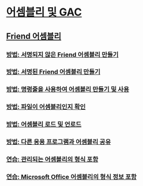 # [어셈블리 및 GAC](index.md)
## [Friend 어셈블리](friend-assemblies.md)
### [방법: 서명되지 않은 Friend 어셈블리 만들기](how-to-create-unsigned-friend-assemblies.md)
### [방법: 서명된 Friend 어셈블리 만들기](how-to-create-signed-friend-assemblies.md)
### [방법: 명령줄을 사용하여 어셈블리 만들기 및 사용](how-to-create-and-use-assemblies-using-the-command-line.md)
### [방법: 파일이 어셈블리인지 확인](how-to-determine-if-a-file-is-an-assembly.md)
### [방법: 어셈블리 로드 및 언로드](how-to-load-and-unload-assemblies.md)
### [방법: 다른 응용 프로그램과 어셈블리 공유](how-to-share-an-assembly-with-other-applications.md)
### [연습: 관리되는 어셈블리의 형식 포함](walkthrough-embedding-types-from-managed-assemblies-in-vs.md)
### [연습: Microsoft Office 어셈블리의 형식 정보 포함](walkthrough-embedding-type-information-from-microsoft-office-assemblies-in-vs.md)
